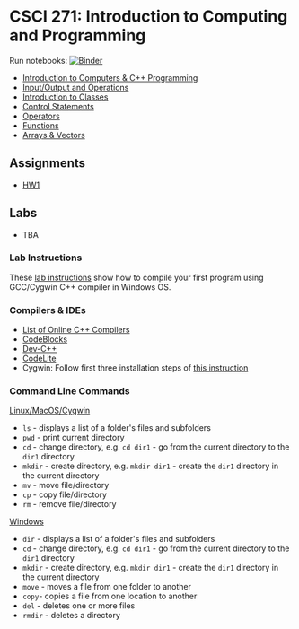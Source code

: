 # CSCI 271: Introduction to Computing and Programming

Run notebooks: [![Binder](https://mybinder.org/badge.svg)](https://mybinder.org/v2/gh/wildart/CSCI271/master?filepath=notebooks)

- [Introduction to Computers & C++ Programming](docs/Introduction-to-Computers-and-Programming.md)
- [Input/Output and Operations](docs/Input-Output-and-Operations.md)
- [Introduction to Classes](docs/Introduction-to-Classes.md)
- [Control Statements](docs/Control-Statements.md)
- [Operators](docs/Operators.md)
- [Functions](docs/Functions.md)
- [Arrays & Vectors](docs/Arrays.md)

## Assignments

- [HW1](assign/hw01.md)

## Labs

- TBA

### Lab Instructions

These [lab instructions](docs/First-lab-instructions.md) show how to compile your first program using GCC/Cygwin C++ compiler in Windows OS.

### Compilers & IDEs

- [List of Online C++ Compilers](https://arnemertz.github.io/online-compilers/)
- [CodeBlocks](http://www.codeblocks.org/)
- [Dev-C++](https://www.bloodshed.net/devcpp.html)
- [CodeLite](https://codelite.org/)
- Cygwin: Follow first three installation steps of [this instruction](https://warwick.ac.uk/fac/sci/moac/people/students/peter_cock/cygwin/)

### Command Line Commands

[Linux/MacOS/Cygwin](https://ss64.com/bash/)

- `ls` - displays a list of a folder's files and subfolders
- `pwd` - print current directory
- `cd` - change directory, e.g. `cd dir1` - go from the current directory to the `dir1` directory
- `mkdir` - create directory, e.g. `mkdir dir1` - create the `dir1` directory in the current directory
- `mv` - move file/directory
- `cp` - copy file/directory
- `rm` - remove file/directory

[Windows](https://ss64.com/nt/)

- `dir` - displays a list of a folder's files and subfolders
- `cd` - change directory, e.g. `cd dir1` - go from the current directory to the `dir1` directory
- `mkdir` - create directory, e.g. `mkdir dir1` - create the `dir1` directory in the current directory
- `move` - moves a file from one folder to another
- `copy`- copies a file from one location to another
- `del` - deletes one or more files
- `rmdir` - deletes a directory
